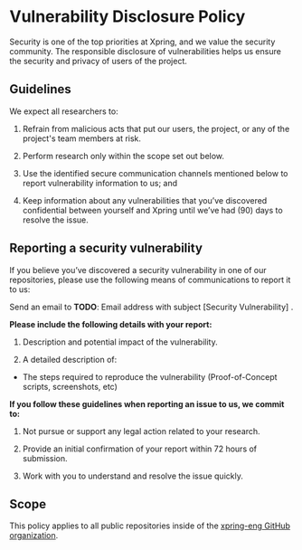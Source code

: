 # Vulnerability Disclosure Policy
Security is one of the top priorities at Xpring, and we value the security community. The responsible disclosure of vulnerabilities helps us ensure the security and privacy of users of the project. 

## Guidelines
We expect all researchers to:

1. Refrain from malicious acts that put our users, the project, or any of the project's team members at risk.

2. Perform research only within the scope set out below.

3. Use the identified secure communication channels mentioned below to report vulnerability information to us; and

4. Keep information about any vulnerabilities that you’ve discovered confidential between yourself and Xpring until we’ve had (90) days to resolve the issue.

## Reporting a security vulnerability
If you believe you’ve discovered a security vulnerability in one of our repositories, please use the following means of communications to report it to us:

Send an email to **TODO**: Email address with subject [Security Vulnerability] <Brief Description>.

**Please include the following details with your report:**
1. Description and potential impact of the vulnerability.

2. A detailed description of:
- The steps required to reproduce the vulnerability (Proof-of-Concept scripts, screenshots, etc)
<!-- 
TODO(https://app.asana.com/0/1143722888069470/1159875324910573): Enable when we have a hall of fame.
- (Optionally) Your name/handle and a link for recognition in our Hall of Fame
-->

<!--
TODO(https://app.asana.com/0/1143722888069470/1159875324910571): Enable when we have a public key. 
Please make sure to communicate the above information in encrypted form using our [Public key].
-->

**If you follow these guidelines when reporting an issue to us, we commit to:**
1. Not pursue or support any legal action related to your research.

2. Provide an initial confirmation of your report within 72 hours of submission.

3. Work with you to understand and resolve the issue quickly.

<!-- 
TODO(https://app.asana.com/0/1143722888069470/1159875324910573): Enable when we have a hall of fame.
4. Recognize your contribution on our Security Researcher Hall of Fame, if you are the first to report the issue and we make a code or configuration change based on the issue.
-->

## Scope
This policy applies to all public repositories inside of the [xpring-eng GitHub organization](https://github.com/xpring-eng).
